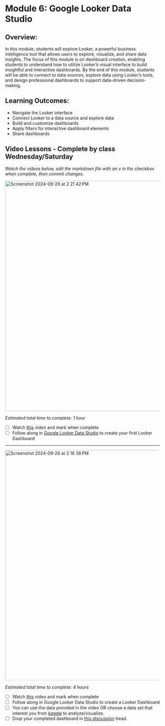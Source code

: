 # Module 6: Google Looker Data Studio 

## Overview:

In this module, students will explore Looker, a powerful business intelligence tool that allows users to explore, visualize, and share data insights. The focus of this module is on dashboard creation, enabling students to understand how to utilize Looker’s visual interface to build insightful and interactive dashboards. By the end of this module, students will be able to connect to data sources, explore data using Looker’s tools, and design professional dashboards to support data-driven decision-making.

## Learning Outcomes: 

- Navigate the Looker interface
- Connect Looker to a data source and explore data
- Build and customize dashboards
- Apply filters for interactive dashboard elements
- Share dashboards 

## Video Lessons - Complete by class Wednesday/Saturday

_Watch the videos below, edit the markdown file with an x in the checkbox when complete, then commit changes._

<img width="750" alt="Screenshot 2024-09-26 at 2 21 42 PM" src="https://github.com/user-attachments/assets/760a1cad-df07-470a-b134-620873e239c9">

_Estimated total time to complete: 1 hour_

- [ ] Watch [this](https://youtu.be/AaiPFcBDgtk?si=e9VhNCEiZauixPNh&t=1) video and mark when complete
- [ ] Follow along in [Google Looker Data Studio](https://lookerstudio.google.com/) to create your first Looker Dashboard

----

<img width="750" alt="Screenshot 2024-09-26 at 2 16 38 PM" src="https://github.com/user-attachments/assets/f566947c-619e-4481-9f98-1d161dcd1aa5">

_Estimated total time to complete: 4 hours_

- [ ] Watch [this](https://www.youtube.com/watch?v=dsAVSsdYC10&t=1s) video and mark when complete
- [ ] Follow along in Google Looker Data Studio to create a Looker Dashboard
- [ ] You can use the data provided in the video OR choose a data set that interest you from [kaggle](https://www.kaggle.com/datasets) to analyze/visualize.  
- [ ] Drop your completed dashboard in [this discussion](https://github.com/Tech-Moms/data-analytics-winter-2025/discussions/180) tread.   
